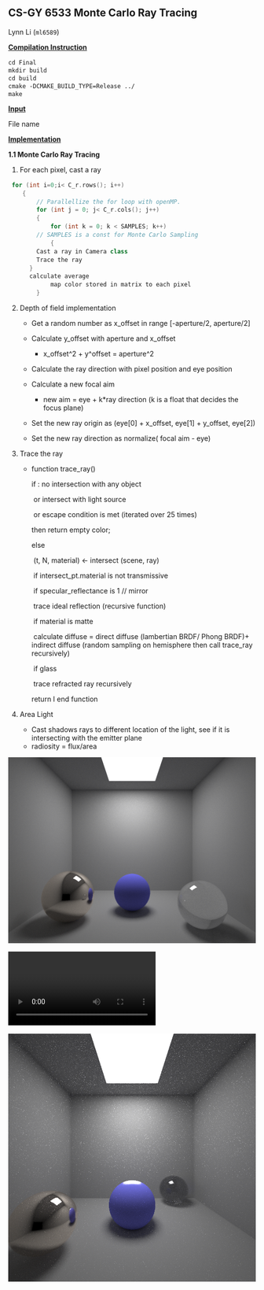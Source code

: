 ## CS-GY 6533  Monte Carlo Ray Tracing

Lynn Li (`ml6589`)

**<u>Compilation Instruction</u>**

```
cd Final
mkdir build
cd build
cmake -DCMAKE_BUILD_TYPE=Release ../ 
make
```

<u>**Input**</u>

File name

<u>**Implementation**</u>

**1.1 Monte Carlo Ray Tracing** 

1. For each pixel, cast a ray

```c++
 for (int i=0;i< C_r.rows(); i++)
	{
		// Parallellize the for loop with openMP.
		for (int j = 0; j< C_r.cols(); j++)
		{
			for (int k = 0; k < SAMPLES; k++) 
        // SAMPLES is a const for Monte Carlo Sampling
			{
        Cast a ray in Camera class
        Trace the ray
      }
      calculate average
			map color stored in matrix to each pixel
		}
```

2. Depth of field implementation

   - Get a random number as x_offset in range [-aperture/2, aperture/2]

   - Calculate y_offset with aperture and x_offset
     - x_offset^2 + y^offset = aperture^2
   - Calculate the ray direction with pixel position and eye position
   - Calculate a new focal aim
     - new aim = eye + k*ray direction (k is a float that decides the focus plane)
   - Set the new ray origin as (eye[0] + x_offset, eye[1] + y_offset, eye[2])
   - Set the new ray direction as normalize( focal aim - eye)

3. Trace the ray

   - function trace_ray()

     if : no intersection with any object

     ​	 or intersect with light source 

     ​	or escape condition is met (iterated over 25 times)

     then return empty color;

     else

     ​	(t, N, material) ← intersect (scene, ray)

     ​	if intersect_pt.material is not transmissive

     ​		if specular_reflectance is 1 // mirror

     ​			trace ideal reflection (recursive function)

     ​		if material is matte

     ​			calculate diffuse = direct diffuse (lambertian BRDF/ Phong BRDF)+ indirect diffuse (random sampling on hemisphere then call trace_ray recursively)

     ​		if glass

     ​			trace refracted ray recursively

     return I end function

4. Area Light

   - Cast shadows rays to different location of the light, see if it is intersecting with the emitter plane
   - radiosity = flux/area

![test_1024](screenshot/test_1024.png)

<video src="screenshot/dop/final.mp4"></video>

![make](screenshot/make.png)